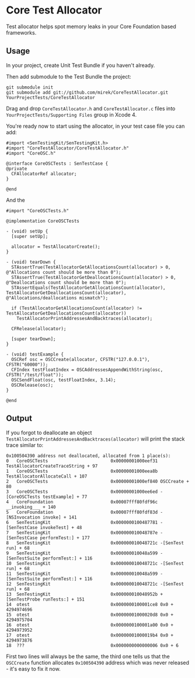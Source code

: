 # Core Test Allocator

Test allocator helps spot memory leaks in your Core Foundation based frameworks.

## Usage

In your project, create Unit Test Bundle if you haven't already.

Then add submodule to the Test Bundle the project:

    git submodule init
    git submodule add git://github.com/mirek/CoreTestAllocator.git YourProjectTests/CoreTestAllocator

Drag and drop `CoreTestAllocator.h` and `CoreTestAllocator.c` files into `YourProjectTests/Supporting Files` group in Xcode 4.

You're ready now to start using the allocator, in your test case file you can add:

    #import <SenTestingKit/SenTestingKit.h>
    #import "CoreTestAllocator/CoreTestAllocator.h"
    #import "CoreOSC.h"

    @interface CoreOSCTests : SenTestCase {
    @private
      CFAllocatorRef allocator;
    }

    @end

And the 

    #import "CoreOSCTests.h"

    @implementation CoreOSCTests

    - (void) setUp {
      [super setUp];

      allocator = TestAllocatorCreate();
    }

    - (void) tearDown {
      STAssertTrue(TestAllocatorGetAllocationsCount(allocator) > 0, @"Allocations count should be more than 0");
      STAssertTrue(TestAllocatorGetDeallocationsCount(allocator) > 0, @"Deallocations count should be more than 0");
      STAssertEquals(TestAllocatorGetAllocationsCount(allocator), TestAllocatorGetDeallocationsCount(allocator), @"Allocations/deallocations mismatch");

      if (TestAllocatorGetAllocationsCount(allocator) != TestAllocatorGetDeallocationsCount(allocator))
        TestAllocatorPrintAddressesAndBacktraces(allocator);

      CFRelease(allocator);

      [super tearDown];
    }

    - (void) testExample {
      OSCRef osc = OSCCreate(allocator, CFSTR("127.0.0.1"), CFSTR("60000"));
      CFIndex testFloatIndex = OSCAddressesAppendWithString(osc, CFSTR("/test/float"));
      OSCSendFloat(osc, testFloatIndex, 3.14);
      OSCRelease(osc);
    }

    @end

## Output

If you forgot to deallocate an object `TestAllocatorPrintAddressesAndBacktraces(allocator)` will print the stack trace similar to:

    0x100504390 address not deallocated, allocated from 1 place(s):
    0   CoreOSCTests                        0x00000001000eef31 TestAllocatorCreateTraceString + 97
    1   CoreOSCTests                        0x00000001000eea8b TestAllocatorAllocateCall + 107
    2   CoreOSCTests                        0x00000001000ef840 OSCCreate + 80
    3   CoreOSCTests                        0x00000001000ee6ed -[CoreOSCTests testExample] + 77
    4   CoreFoundation                      0x00007fff80fdf96c __invoking___ + 140
    5   CoreFoundation                      0x00007fff80fdf83d -[NSInvocation invoke] + 141
    6   SenTestingKit                       0x0000000100487781 -[SenTestCase invokeTest] + 48
    7   SenTestingKit                       0x000000010048787e -[SenTestCase performTest:] + 177
    8   SenTestingKit                       0x000000010048721c -[SenTest run] + 68
    9   SenTestingKit                       0x000000010048a599 -[SenTestSuite performTest:] + 116
    10  SenTestingKit                       0x000000010048721c -[SenTest run] + 68
    11  SenTestingKit                       0x000000010048a599 -[SenTestSuite performTest:] + 116
    12  SenTestingKit                       0x000000010048721c -[SenTest run] + 68
    13  SenTestingKit                       0x000000010048952b +[SenTestProbe runTests:] + 151
    14  otest                               0x0000000100001ce8 0x0 + 4294974696
    15  otest                               0x00000001000020d8 0x0 + 4294975704
    16  otest                               0x0000000100001a00 0x0 + 4294973952
    17  otest                               0x00000001000019b4 0x0 + 4294973876
    18  ???                                 0x0000000000000006 0x0 + 6

First two lines will always be the same, the third one tells us that the `OSCCreate` function allocates `0x100504390` address which
was never released - it's easy to fix it now.

